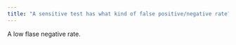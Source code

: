 ```yaml
---
title: "A sensitive test has what kind of false positive/negative rate?"
---
```

A low flase negative rate.

